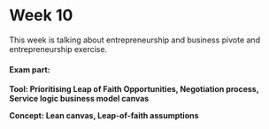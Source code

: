 # Week 10

This week is talking about entrepreneurship and business pivote and entrepreneurship  exercise.

#### Exam part:

**Tool: Prioritising Leap of Faith Opportunities, Negotiation process, Service logic business model canvas**

**Concept: Lean canvas, Leap‐of‐faith assumptions**
